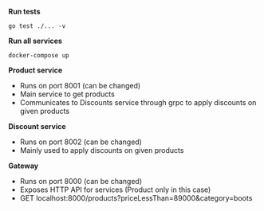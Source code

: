 **Run tests**
```shell
go test ./... -v
```

**Run all services**
```shell
docker-compose up
```

**Product service**
* Runs on port 8001 (can be changed)
* Main service to get products
* Communicates to Discounts service through grpc to apply discounts on given products

**Discount service**
* Runs on port 8002 (can be changed)
* Mainly used to apply discounts on given products

**Gateway**
* Runs on port 8000 (can be changed)
* Exposes HTTP API for services (Product only in this case)
* GET localhost:8000/products?priceLessThan=89000&category=boots